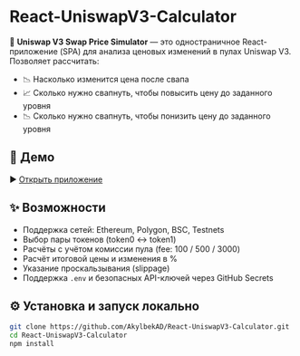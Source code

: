 # React-UniswapV3-Calculator

🧮 **Uniswap V3 Swap Price Simulator** — это одностраничное React-приложение (SPA) для анализа ценовых изменений в пулах Uniswap V3. Позволяет рассчитать:

- 📉 Насколько изменится цена после свапа
- 📈 Сколько нужно свапнуть, чтобы повысить цену до заданного уровня
- 📉 Сколько нужно свапнуть, чтобы понизить цену до заданного уровня

## 🔗 Демо

▶️ [Открыть приложение](https://akylbekad.github.io/React-UniswapV3-Calculator/)

## ✨ Возможности

- Поддержка сетей: Ethereum, Polygon, BSC, Testnets
- Выбор пары токенов (token0 ↔ token1)
- Расчёты с учётом комиссии пула (fee: 100 / 500 / 3000)
- Расчёт итоговой цены и изменения в %
- Указание проскальзывания (slippage)
- Поддержка `.env` и безопасных API-ключей через GitHub Secrets

## ⚙️ Установка и запуск локально

```bash
git clone https://github.com/AkylbekAD/React-UniswapV3-Calculator.git
cd React-UniswapV3-Calculator
npm install
```
